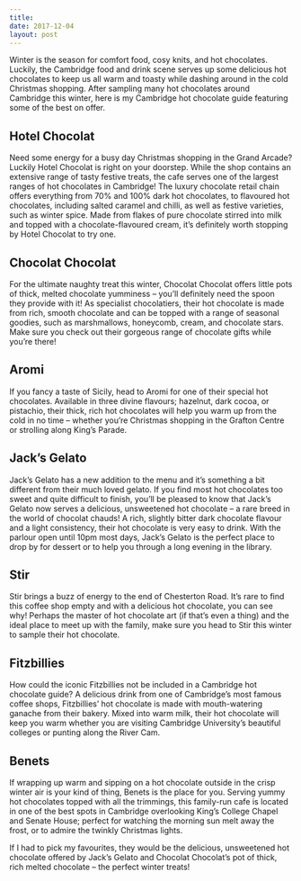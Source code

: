 ```yaml
---
title:
date: 2017-12-04
layout: post
---
```

Winter is the season for comfort food, cosy knits, and hot chocolates. Luckily, the Cambridge food and drink scene serves up some delicious hot chocolates to keep us all warm and toasty while dashing around in the cold Christmas shopping. After sampling many hot chocolates around Cambridge this winter, here is my Cambridge hot chocolate guide featuring some of the best on offer.

<h2>Hotel Chocolat</h2>
Need some energy for a busy day Christmas shopping in the Grand Arcade? Luckily Hotel Chocolat is right on your doorstep. While the shop contains an extensive range of tasty festive treats, the cafe serves one of the largest ranges of hot chocolates in Cambridge! The luxury chocolate retail chain offers everything from 70% and 100% dark hot chocolates, to flavoured hot chocolates, including salted caramel and chilli, as well as festive varieties, such as winter spice. Made from flakes of pure chocolate stirred into milk and topped with a chocolate-flavoured cream, it’s definitely worth stopping by Hotel Chocolat to try one.

<h2>Chocolat Chocolat</h2>

For the ultimate naughty treat this winter, Chocolat Chocolat offers little pots of thick, melted chocolate yumminess – you’ll definitely need the spoon they provide with it! As specialist chocolatiers, their hot chocolate is made from rich, smooth chocolate and can be topped with a range of seasonal goodies, such as marshmallows, honeycomb, cream, and chocolate stars. Make sure you check out their gorgeous range of chocolate gifts while you’re there!

<h2>Aromi</h2>

If you fancy a taste of Sicily, head to Aromi for one of their special hot chocolates. Available in three divine flavours; hazelnut, dark cocoa, or pistachio, their thick, rich hot chocolates will help you warm up from the cold in no time – whether you’re Christmas shopping in the Grafton Centre or strolling along King’s Parade.

<h2>Jack’s Gelato</h2>

Jack’s Gelato has a new addition to the menu and it’s something a bit different from their much loved gelato. If you find most hot chocolates too sweet and quite difficult to finish, you’ll be pleased to know that Jack’s Gelato now serves a delicious, unsweetened hot chocolate – a rare breed in the world of chocolat chauds! A rich, slightly bitter dark chocolate flavour and a light consistency, their hot chocolate is very easy to drink. With the parlour open until 10pm most days, Jack’s Gelato is the perfect place to drop by for dessert or to help you through a long evening in the library.

<h2>Stir</h2>

Stir brings a buzz of energy to the end of Chesterton Road. It’s rare to find this coffee shop empty and with a delicious hot chocolate, you can see why! Perhaps the master of hot chocolate art (if that’s even a thing) and the ideal place to meet up with the family, make sure you head to Stir this winter to sample their hot chocolate.

<h2>Fitzbillies</h2>

How could the iconic Fitzbillies not be included in a Cambridge hot chocolate guide? A delicious drink from one of Cambridge’s most famous coffee shops, Fitzbillies’ hot chocolate is made with mouth-watering ganache from their bakery. Mixed into warm milk, their hot chocolate will keep you warm whether you are visiting Cambridge University’s beautiful colleges or punting along the River Cam.



<h2>Benets</h2>
If wrapping up warm and sipping on a hot chocolate outside in the crisp winter air is your kind of thing, Benets is the place for you. Serving yummy hot chocolates topped with all the trimmings, this family-run cafe is located in one of the best spots in Cambridge overlooking King’s College Chapel and Senate House; perfect for watching the morning sun melt away the frost, or to admire the twinkly Christmas lights.

If I had to pick my favourites, they would be the delicious, unsweetened hot chocolate offered by Jack’s Gelato and Chocolat Chocolat’s pot of thick, rich melted chocolate – the perfect winter treats!
